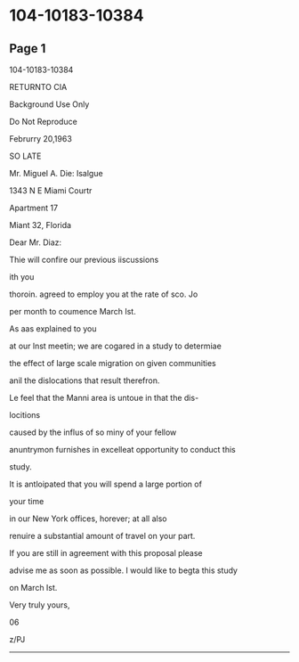 # 104-10183-10384

## Page 1

104-10183-10384

RETURNTO CIA

Background Use Only

Do Not Reproduce

Februrry 20,1963

SO LATE

Mr. Miguel A. Die: Isalgue

1343 N E Miami Courtr

Apartment 17

Miant 32, Florida

Dear Mr. Diaz:

Thie will confire our previous iiscussions

ith you

thoroin. agreed to employ you at the rate of sco. Jo

per month to coumence March Ist.

As aas explained to you

at our lnst meetin; we are cogared in a study to determiae

the effect of large scale migration on given communities

anil the dislocations that result therefron.

Le feel that the Manni area is untoue in that the dis-

locitions

caused by the influs of so miny of your fellow

anuntrymon furnishes in excelleat opportunity to conduct this

study.

It is antloipated that you will spend a large portion of

your time

in our New York offices, horever; at all also

renuire a substantial amount of travel on your part.

If you are still in agreement with this proposal please

advise me as soon as possible. I would like to begta this study

on March Ist.

Very truly yours,

06

z/PJ

---

